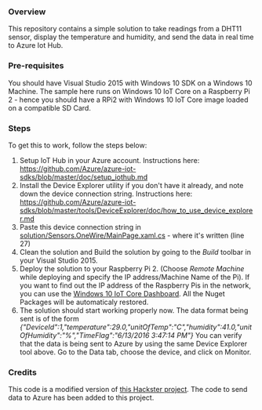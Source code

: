 ### Overview
This repository contains a simple solution to take readings from a DHT11 sensor, display the temperature and humidity, and send the data in real time to Azure Iot Hub.

### Pre-requisites
You should have Visual Studio 2015 with Windows 10 SDK on a Windows 10 Machine. The sample here runs on Windows 10 IoT Core on a Raspberry Pi 2 - hence you should have a RPi2 with Windows 10 IoT Core image loaded on a compatible SD Card.

### Steps
To get this to work, follow the steps below:
1.  Setup IoT Hub in your Azure account. Instructions here: https://github.com/Azure/azure-iot-sdks/blob/master/doc/setup_iothub.md
2.  Install the Device Explorer utility if you don't have it already, and note down the device connection string. Instructions here: https://github.com/Azure/azure-iot-sdks/blob/master/tools/DeviceExplorer/doc/how_to_use_device_explorer.md
3.  Paste this device connection string in [solution/Sensors.OneWire/MainPage.xaml.cs](https://github.com/saurabhkirtani/dht11-azureIoT/blob/master/solution/Sensors.OneWire/MainPage.xaml.cs#L27) - where it's written *<enter-your-device-connection-string-here>* (line 27)
4.  Clean the solution and Build the solution by going to the *Build* toolbar in your Visual Studio 2015.
5.  Deploy the solution to your Raspberry Pi 2. (Choose *Remote Machine* while deploying and specify the IP address/Machine Name of the Pi). If you want to find out the IP address of the Raspberry Pis in the network, you can use the [Windows 10 IoT Core Dashboard](https://developer.microsoft.com/en-us/windows/iot/downloads). All the Nuget Packages will be automaticaly restored.
6.  The solution should start working properly now. The data format being sent is of the form
    *{"DeviceId":1,"temperature":29.0,"unitOfTemp":"C","humidity":41.0,"unitOfHumidity":"%","TimeFlag":"6/13/2016 3:47:14 PM"}*
    You can verify that the data is being sent to Azure by using the same Device Explorer tool above. Go to the Data tab, choose the device, and click on Monitor.
    
### Credits
This code is a modified version of [this Hackster project](https://www.hackster.io/porrey/dht11-dht22-temperature-sensor-077790). The code to send data to Azure has been added to this project.
